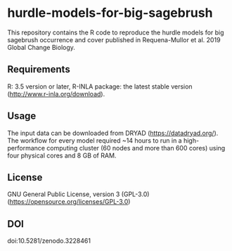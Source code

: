 # hurdle-models-for-big-sagebrush
This repository contains the R code to reproduce the hurdle models for big sagebrush occurrence and cover published in Requena-Mullor et al. 2019 Global Change Biology.
## Requirements
R: 3.5 version or later, R-INLA package: the latest stable version (http://www.r-inla.org/download).
## Usage
The input data can be downloaded from DRYAD (https://datadryad.org/).
The workflow for every model required ~14 hours to run in a high-performance computing cluster (60 nodes and more than 600 cores) using four physical cores and 8 GB of RAM.
## License
GNU General Public License, version 3 (GPL-3.0)
(https://opensource.org/licenses/GPL-3.0)
## DOI
doi:10.5281/zenodo.3228461
